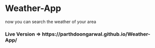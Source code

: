 # Weather-App

now you can search the weather of your area

<h3>Live Version => https://parthdoongarwal.github.io/Weather-App/</h3>

